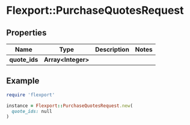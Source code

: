 # Flexport::PurchaseQuotesRequest

## Properties

| Name | Type | Description | Notes |
| ---- | ---- | ----------- | ----- |
| **quote_ids** | **Array&lt;Integer&gt;** |  |  |

## Example

```ruby
require 'flexport'

instance = Flexport::PurchaseQuotesRequest.new(
  quote_ids: null
)
```

